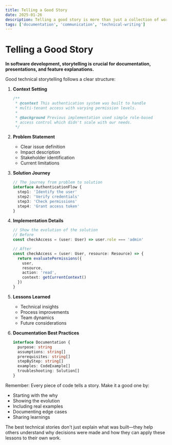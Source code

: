 ```yaml
---
title: Telling a Good Story
date: 2025-01-26
description: Telling a good story is more than just a collection of words. It is a way to think about communication.
tags: ['documentation', 'communication', 'technical-writing']
---
```


# Telling a Good Story

**In software development, storytelling is crucial for documentation, presentations, and feature explanations.**

Good technical storytelling follows a clear structure:

1. **Context Setting**

   ```typescript
   /**
    * @context This authentication system was built to handle
    * multi-tenant access with varying permission levels.
    *
    * @background Previous implementation used simple role-based
    * access control which didn't scale with our needs.
    */
   ```

2. **Problem Statement**  
   - Clear issue definition
   - Impact description
   - Stakeholder identification
   - Current limitations

3. **Solution Journey**

   ```typescript
   // The journey from problem to solution
   interface AuthenticationFlow {
     step1: 'Identify the user'
     step2: 'Verify credentials'
     step3: 'Check permissions'
     step4: 'Grant access token'
   }
   ```

4. **Implementation Details**

   ```typescript
   // Show the evolution of the solution
   // Before
   const checkAccess = (user: User) => user.role === 'admin'

   // After
   const checkAccess = (user: User, resource: Resource) => {
     return evaluatePermissions({
       user,
       resource,
       action: 'read',
       context: getCurrentContext()
     })
   }
   ```

5. **Lessons Learned**  
   - Technical insights
   - Process improvements
   - Team dynamics
   - Future considerations

6. **Documentation Best Practices**

   ```typescript
   interface Documentation {
     purpose: string
     assumptions: string[]
     prerequisites: string[]
     stepByStep: string[]
     examples: CodeExample[]
     troubleshooting: Solution[]
   }
   ```

Remember: Every piece of code tells a story. Make it a good one by:

- Starting with the why
- Showing the evolution
- Including real examples
- Documenting edge cases
- Sharing learnings

The best technical stories don't just explain what was built—they help others understand why decisions were made and how they can apply these lessons to their own work.

